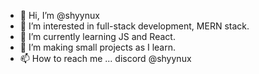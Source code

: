 - 👋 Hi, I’m @shyynux
- 👀 I’m interested in full-stack development, MERN stack.
- 🌱 I’m currently learning JS and React.
- 💞️ I’m making small projects as I learn.
- 📫 How to reach me ... discord @shyynux

<!---
shyynux/shyynux is a ✨ special ✨ repository because its `README.md` (this file) appears on your GitHub profile.
You can click the Preview link to take a look at your changes.
--->
